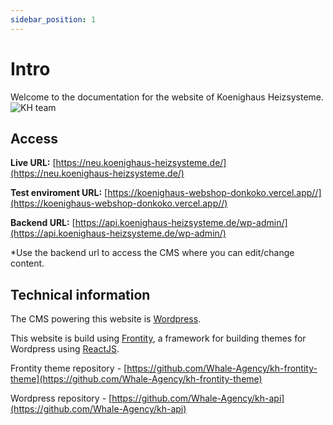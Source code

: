 ```yaml
---
sidebar_position: 1
---
```


# Intro

Welcome to the documentation for the website of Koenighaus Heizsysteme.
![KH team](https://api.koenighaus-heizsysteme.de/wp-content/uploads/2020/07/wearekoenighaus_o.jpg)


## Access

**Live URL:** [https://neu.koenighaus-heizsysteme.de/](https://neu.koenighaus-heizsysteme.de/)

**Test enviroment URL:** [https://koenighaus-webshop-donkoko.vercel.app//](https://koenighaus-webshop-donkoko.vercel.app//)

**Backend URL:** [https://api.koenighaus-heizsysteme.de/wp-admin/](https://api.koenighaus-heizsysteme.de/wp-admin/)

*Use the backend url to access the CMS where you can edit/change content.


## Technical information

The CMS powering this website is [Wordpress](https://wordpress.org/).

This website is build using [Frontity](https://frontity.org/), a framework for building themes for Wordpress using [ReactJS](https://reactjs.org/).

Frontity theme repository - [https://github.com/Whale-Agency/kh-frontity-theme](https://github.com/Whale-Agency/kh-frontity-theme)

Wordpress repository - [https://github.com/Whale-Agency/kh-api](https://github.com/Whale-Agency/kh-api)
